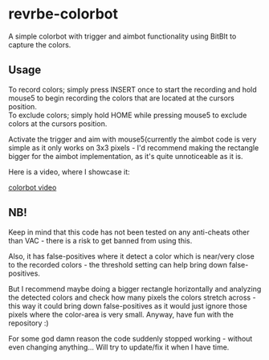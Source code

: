# revrbe-colorbot

A simple colorbot with trigger and aimbot functionality using BitBlt to capture the colors. 

## Usage

To record colors; simply press INSERT once to start the recording and hold mouse5 to begin recording the colors that are located at the cursors position.   
To exclude colors; simply hold HOME while pressing mouse5 to exclude colors at the cursors position.   

Activate the trigger and aim with mouse5(currently the aimbot code is very simple as it only works on 3x3 pixels - I'd recommend making the rectangle bigger for the aimbot implementation, as it's quite unnoticeable as it is.

Here is a video, where I showcase it: 

[colorbot video](https://streamable.com/gn5vzg)

## NB!

Keep in mind that this code has not been tested on any anti-cheats other than VAC - there is a risk to get banned from using this. 

Also, it has false-positives where it detect a color which is near/very close to the recorded colors - the threshold setting can help bring down false-positives.  

But I recommend maybe doing a bigger rectangle horizontally and analyzing the detected colors and check how many pixels the colors stretch across - this way it could bring down false-positives as it would just ignore those pixels where the color-area is very small. Anyway, have fun with the repository :)  

For some god damn reason the code suddenly stopped working - without even changing anything... Will try to update/fix it when I have time.
